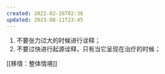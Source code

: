 ```yaml
---
created: 2022-02-26T02:38
updated: 2023-08-11T23:45
---
```

1. 不要张力过大的时候进行诠释；
2. 不要过快进行起源诠释，只有当它呈现在治疗的时候；

[[移情：整体情境]]